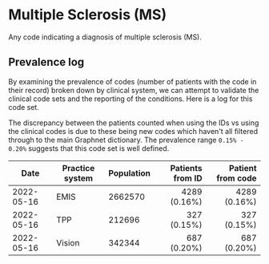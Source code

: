# Multiple Sclerosis (MS)

Any code indicating a diagnosis of multiple sclerosis (MS).

## Prevalence log

By examining the prevalence of codes (number of patients with the code in their record) broken down by clinical system, we can attempt to validate the clinical code sets and the reporting of the conditions. Here is a log for this code set.

The discrepancy between the patients counted when using the IDs vs using the clinical codes is due to these being new codes which haven't all filtered through to the main Graphnet dictionary. The prevalence range `0.15% - 0.20%` suggests that this code set is well defined.

| Date        | Practice system | Population | Patients from ID | Patient from code |
| ----------- | --------------- | ---------- | ---------------: | ----------------: |
| 2022-05-16  | EMIS            | 2662570    |     4289 (0.16%) |      4289 (0.16%) |
| 2022-05-16  | TPP             | 212696     |      327 (0.15%) |       327 (0.15%) |
| 2022-05-16  | Vision          | 342344     |      687 (0.20%) |       687 (0.20%) |
